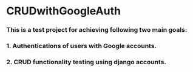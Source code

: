 # CRUDwithGoogleAuth

### This is a test project for achieving following two main goals:<br>
### 1. Authentications of users with Google accounts.
### 2. CRUD functionality testing using django accounts.

